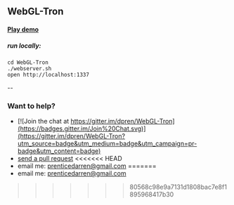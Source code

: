 ## WebGL-Tron



#### [Play demo](http://dpren.github.io/)

##### run locally:

    cd WebGL-Tron
    ./webserver.sh
    open http://localhost:1337


--

### Want to help?

* [![Join the chat at https://gitter.im/dpren/WebGL-Tron](https://badges.gitter.im/Join%20Chat.svg)](https://gitter.im/dpren/WebGL-Tron?utm_source=badge&utm_medium=badge&utm_campaign=pr-badge&utm_content=badge)
* [send a pull request](https://github.com/dpren/WebGL-Tron/pulls)
<<<<<<< HEAD
* email me: [prenticedarren@gmail.com](prenticedarren@gmail.com)
=======
* email me: [prenticedarren@gmail.com](prenticedarren@gmail.com)
>>>>>>> 80568c98e9a7131d1808bac7e8f1895968417b30
